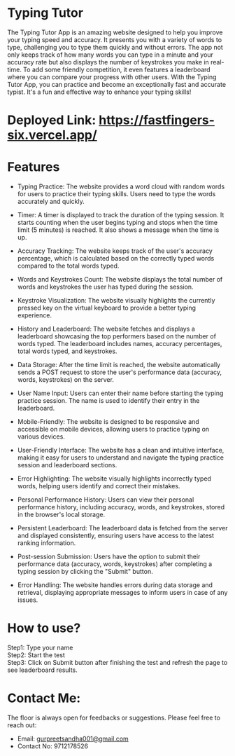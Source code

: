 # Typing Tutor
The Typing Tutor App is an amazing website designed to help you improve your typing speed and accuracy. It presents you with a variety of words to type, challenging you to type them quickly and without errors. The app not only keeps track of how many words you can type in a minute and your accuracy rate but also displays the number of keystrokes you make in real-time. To add some friendly competition, it even features a leaderboard where you can compare your progress with other users. With the Typing Tutor App, you can practice and become an exceptionally fast and accurate typist. It's a fun and effective way to enhance your typing skills!

# Deployed Link: https://fastfingers-six.vercel.app/
# Features
* Typing Practice: The website provides a word cloud with random words for users to practice their typing skills. Users need to type the words accurately and quickly.

* Timer: A timer is displayed to track the duration of the typing session. It starts counting when the user begins typing and stops when the time limit (5 minutes) is reached. It also shows a message when the time is up.

* Accuracy Tracking: The website keeps track of the user's accuracy percentage, which is calculated based on the correctly typed words compared to the total words typed.

* Words and Keystrokes Count: The website displays the total number of words and keystrokes the user has typed during the session.

* Keystroke Visualization: The website visually highlights the currently pressed key on the virtual keyboard to provide a better typing experience.

* History and Leaderboard: The website fetches and displays a leaderboard showcasing the top performers based on the number of words typed. The leaderboard includes names, accuracy percentages, total words typed, and keystrokes.

* Data Storage: After the time limit is reached, the website automatically sends a POST request to store the user's performance data (accuracy, words, keystrokes) on the server.

* User Name Input: Users can enter their name before starting the typing practice session. The name is used to identify their entry in the leaderboard.

* Mobile-Friendly: The website is designed to be responsive and accessible on mobile devices, allowing users to practice typing on various devices.

* User-Friendly Interface: The website has a clean and intuitive interface, making it easy for users to understand and navigate the typing practice session and leaderboard sections.

* Error Highlighting: The website visually highlights incorrectly typed words, helping users identify and correct their mistakes.

* Personal Performance History: Users can view their personal performance history, including accuracy, words, and keystrokes, stored in the browser's local storage.

* Persistent Leaderboard: The leaderboard data is fetched from the server and displayed consistently, ensuring users have access to the latest ranking information.

* Post-session Submission: Users have the option to submit their performance data (accuracy, words, keystrokes) after completing a typing session by clicking the "Submit" button.

* Error Handling: The website handles errors during data storage and retrieval, displaying appropriate messages to inform users in case of any issues.

# How to use?
Step1: Type your name <br>
Step2: Start the test <br>
Step3: Click on Submit button after finishing the test and refresh the page to see leaderboard results. <br>

# Contact Me:
The floor is always open for feedbacks or suggestions. Please feel free to reach out:

* Email: gurpreetsandha001@gmail.com
* Contact No: 9712178526
